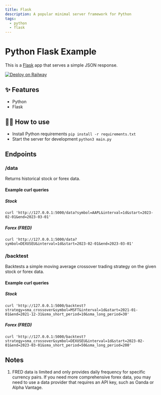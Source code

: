 ```yaml
---
title: Flask
description: A popular minimal server framework for Python
tags:
  - python
  - flask
---
```


# Python Flask Example

This is a [Flask](https://flask.palletsprojects.com/en/1.1.x/) app that serves a simple JSON response.

[![Deploy on Railway](https://railway.app/button.svg)](https://railway.app/new/template/zUcpux)

## ✨ Features

- Python
- Flask

## 💁‍♀️ How to use

- Install Python requirements `pip install -r requirements.txt`
- Start the server for development `python3 main.py`

## Endpoints

### /data

Returns historical stock or forex data.

#### Example curl queries

##### Stock

    curl 'http://127.0.0.1:5000/data?symbol=AAPL&interval=1d&start=2023-02-01&end=2023-03-01'

##### Forex (FRED)

    curl 'http://127.0.0.1:5000/data?symbol=DEXUSEU&interval=1d&start=2023-02-01&end=2023-03-01'

### /backtest

Backtests a simple moving average crossover trading strategy on the given stock or forex data.

#### Example curl queries

##### Stock

    curl 'http://127.0.0.1:5000/backtest?strategy=sma_crossover&symbol=MSFT&interval=1d&start=2021-01-01&end=2021-12-31&sma_short_period=10&sma_long_period=30'
    

##### Forex (FRED)

    curl 'http://127.0.0.1:5000/backtest?strategy=sma_crossover&symbol=DEXUSEU&interval=1d&start=2023-02-01&end=2023-03-01&sma_short_period=50&sma_long_period=200'


## Notes

1. FRED data is limited and only provides daily frequency for specific currency pairs. If you need more comprehensive forex data, you may need to use a data provider that requires an API key, such as Oanda or Alpha Vantage.


